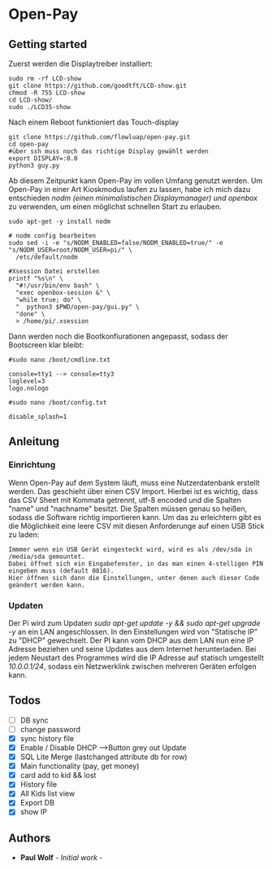 # Open-Pay

## Getting started

Zuerst werden die Displaytreiber installiert:
```
sudo rm -rf LCD-show
git clone https://github.com/goodtft/LCD-show.git
chmod -R 755 LCD-show
cd LCD-show/
sudo ./LCD35-show
```
Nach einem Reboot funktioniert das Touch-display

```
git clone https://github.com/flowluap/open-pay.git
cd open-pay
#über ssh muss noch das richtige Display gewählt werden
export DISPLAY=:0.0
python3 guy.py

```
Ab diesem Zeitpunkt kann Open-Pay im vollen Umfang genutzt werden.
Um Open-Pay in einer Art Kioskmodus laufen zu lassen, habe ich mich dazu entschieden *nodm (einen minimalistischen Displaymanager) und openbox* zu verwenden, um einen möglichst schnellen Start zu erlauben.

```
sudo apt-get -y install nodm

# nodm config bearbeiten
sudo sed -i -e "s/NODM_ENABLED=false/NODM_ENABLED=true/" -e "s/NODM_USER=root/NODM_USER=pi/" \
  /etc/default/nodm

#Xsession Datei erstellen
printf "%s\n" \
  "#!/usr/bin/env bash" \
  "exec openbox-session &" \
  "while true; do" \
  "  python3 $PWD/open-pay/gui.py" \
  "done" \
  > /home/pi/.xsession
```
Dann werden noch die Bootkonfiurationen angepasst, sodass der Bootscreen klar bleibt:

```
#sudo nano /boot/cmdline.txt

console=tty1 --> console=tty3
loglevel=3
logo.nologo
```
```
#sudo nano /boot/config.txt

disable_splash=1
```

## Anleitung

### Einrichtung

Wenn Open-Pay auf dem System läuft, muss eine Nutzerdatenbank erstellt werden. Das geschieht über einen CSV Import. Hierbei ist es wichtig, dass das CSV Sheet mit Kommata getrennt, utf-8 encoded und die Spalten "name" und "nachname" besitzt. Die Spalten müssen genau so heißen, sodass die Software richtig importieren kann.
Um das zu erleichtern gibt es die Möglichkeit eine leere CSV mit diesen Anforderunge auf einen USB Stick zu laden:

```
Immmer wenn ein USB Gerät eingesteckt wird, wird es als /dev/sda in /media/sda gemountet.
Dabei öffnet sich ein Eingabefenster, in das man einen 4-stelligen PIN eingeben muss (default 0816).
Hier öffnen sich dann die Einstellungen, unter denen auch dieser Code geändert werden kann.
```

### Updaten

Der Pi wird zum Updaten *sudo apt-get update -y && sudo apt-get upgrade -y* an ein LAN angeschlossen. In den Einstellungen wird von "Statische IP" zu "DHCP" gewechselt. Der PI kann vom DHCP aus dem LAN nun eine IP Adresse beziehen und seine Updates aus dem Internet herunterladen. Bei jedem Neustart des Programmes wird die IP Adresse auf statisch umgestellt *10.0.0.1/24*, sodass ein Netzwerklink zwischen mehreren Geräten erfolgen kann.


## Todos



  - [ ] DB sync
  - [ ] change password
  - [x] sync history file
  - [x] Enable / Disable DHCP -->Button grey out Update
  - [x] SQL Lite Merge (lastchanged attribute db for row)
  - [x] Main functionality (pay, get money)
  - [x] card add to kid && lost
  - [x] History file
  - [x] All Kids list view
  - [x] Export DB
  - [x] show IP

## Authors

* **Paul Wolf** - *Initial work* -
